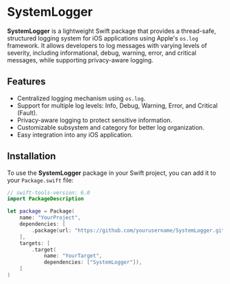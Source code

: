 # SystemLogger

**SystemLogger** is a lightweight Swift package that provides a thread-safe, structured logging system for iOS applications using Apple's `os.log` framework. It allows developers to log messages with varying levels of severity, including informational, debug, warning, error, and critical messages, while supporting privacy-aware logging.

## Features

- Centralized logging mechanism using `os.log`.
- Support for multiple log levels: Info, Debug, Warning, Error, and Critical (Fault).
- Privacy-aware logging to protect sensitive information.
- Customizable subsystem and category for better log organization.
- Easy integration into any iOS application.

## Installation

To use the **SystemLogger** package in your Swift project, you can add it to your `Package.swift` file:

```swift
// swift-tools-version: 6.0
import PackageDescription

let package = Package(
    name: "YourProject",
    dependencies: [
        .package(url: "https://github.com/yourusername/SystemLogger.git", from: "1.0.0")
    ],
    targets: [
        .target(
            name: "YourTarget",
            dependencies: ["SystemLogger"]),
    ]
)
